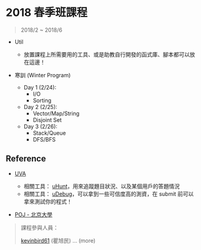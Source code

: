 # 2018 春季班課程

> 2018/2 ~ 2018/6

* Util
    * 放置課程上所需要用的工具、或是助教自行開發的函式庫、腳本都可以放在這邊！

* 寒訓 (Winter Program)
    * Day 1 (2/24):
        * I/O
        * Sorting
    * Day 2 (2/25):
        * Vector/Map/String
        * Disjoint Set
    * Day 3 (2/26):
        * Stack/Queue
        * DFS/BFS

## Reference

* [UVA](https://uva.onlinejudge.org/)
    * 相關工具： [uHunt](https://uhunt.onlinejudge.org/)，用來追蹤題目狀況、以及某個用戶的答題情況
    * 相關工具： [uDebug](https://www.udebug.com/)，可以拿到一些可信度高的測資，在 submit 前可以拿來測試你的程式！

* [POJ - 北京大學](http://poj.org/)

> 課程參與人員：
>
> [kevinbird61](https://github.com/kevinbird61) (瞿旭民)
> ... (more)